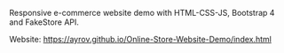 Responsive e-commerce website demo with HTML-CSS-JS, Bootstrap 4 and FakeStore API.

Website: https://ayrov.github.io/Online-Store-Website-Demo/index.html
